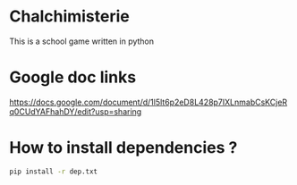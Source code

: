 # Chalchimisterie
This is a school game written in python

# Google doc links
https://docs.google.com/document/d/1l5lt6p2eD8L428p7IXLnmabCsKCjeRq0CUdYAFhahDY/edit?usp=sharing

# How to install dependencies ?

```bash
pip install -r dep.txt
```
